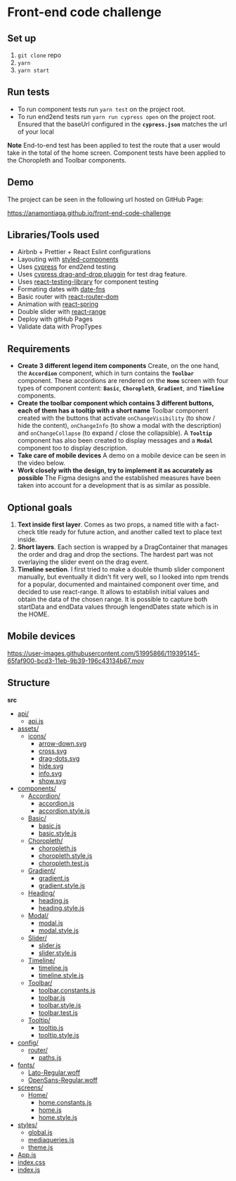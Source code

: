 # Front-end code challenge

## Set up

1. `git clone` repo
2. `yarn`
3. `yarn start`

## Run tests

* To run component tests run `yarn test` on the project root.
* To run end2end tests run `yarn run cypress open` on the project root. Ensured that the baseUrl configured in the **`cypress.json`** matches the url of your local

**Note** 
End-to-end test has been applied to test the route that a user would take in the total of the home screen. Component tests have been applied to the Choropleth and Toolbar components.

## Demo 

The project can be seen in the following url hosted on GitHub Page:

https://anamontiaga.github.io/front-end-code-challenge

## Libraries/Tools used

* Airbnb + Prettier + React Eslint configurations
* Layouting with [styled-components](https://styled-components.com)
* Uses [cypress](https://www.cypress.io) for end2end testing
* Uses [cypress drag-and-drop pluggin](https://github.com/4teamwork/cypress-drag-drop) for test drag feature.
* Uses [react-testing-library](https://testing-library.com) for component testing
* Formating dates with [date-fns](https://date-fns.org)
* Basic router with [react-router-dom](https://reactrouter.com)
* Animation with [react-spring](https://react-spring.io)
* Double slider with [react-range](https://github.com/tajo/react-range)
* Deploy with gitHub Pages
* Validate data with PropTypes

## Requirements

* **Create 3 different legend item components** Create, on the one hand, the **`Accordion`** component, which in turn contains the **`Toolbar`** component. These accordions are rendered on the **`Home`** screen with four types of component content: **`Basic`**, **`Choropleth`**, **`Gradient`**, and **`Timeline`** components.
* **Create the toolbar component which contains 3 different buttons, each of them has a tooltip with a short name** Toolbar component created with the buttons that activate `onChangeVisibility` (to show / hide the content), `onChangeInfo` (to show a modal with the description) and `onChangeCollapse` (to expand / close the collapsible). A **`Tooltip`** component has also been created to display messages and a **`Modal`** component too to display description.
* **Take care of mobile devices** A demo on a mobile device can be seen in the video below.
* **Work closely with the design, try to implement it as accurately as possible**  The Figma designs and the established measures have been taken into account for a development that is as similar as possible.

## Optional goals

1. **Text inside first layer**. Comes as two props, a named title with a fact-check title ready for future action, and another called text to place text inside.
2. **Short layers**. Each section is wrapped by a DragContainer that manages the order and drag and drop the sections. The hardest part was not overlaying the slider event on the drag event.
3. **Timeline section**. I first tried to make a double thumb slider component manually, but eventually it didn't fit very well, so I looked into npm trends for a popular, documented and maintained component over time, and decided to use react-range. It allows to establish initial values and obtain the data of the chosen range. It is possible to capture both startData and endData values through lengendDates state which is in the HOME.

## Mobile devices
https://user-images.githubusercontent.com/51995866/119395145-65faf900-bcd3-11eb-9b39-196c43134b67.mov

## Structure

**src**
* [api/](./src/api)
  * [api.js](./src/api/api.js)
* [assets/](./src/assets)
  * [icons/](./src/assets/icons)
    * [arrow-down.svg](./src/assets/icons/arrow-down.svg)
    * [cross.svg](./src/assets/icons/cross.svg)
    * [drag-dots.svg](./src/assets/icons/drag-dots.svg)
    * [hide.svg](./src/assets/icons/hide.svg)
    * [info.svg](./src/assets/icons/info.svg)
    * [show.svg](./src/assets/icons/show.svg)
* [components/](./src/components)
  * [Accordion/](./src/components/Accordion)
    * [accordion.js](./src/components/Accordion/accordion.js)
    * [accordion.style.js](./src/components/Accordion/accordion.style.js)
  * [Basic/](./src/components/Basic)
    * [basic.js](./src/components/Basic/basic.js)
    * [basic.style.js](./src/components/Basic/basic.style.js)
  * [Choropleth/](./src/components/Choropleth)
    * [choropleth.js](./src/components/Choropleth/choropleth.js)
    * [choropleth.style.js](./src/components/Choropleth/choropleth.style.js)
    * [choropleth.test.js](./src/components/Choropleth/choropleth.test.js)
  * [Gradient/](./src/components/Gradient)
    * [gradient.js](./src/components/Gradient/gradient.js)
    * [gradient.style.js](./src/components/Gradient/gradient.style.js)
  * [Heading/](./src/components/Heading)
    * [heading.js](./src/components/Heading/heading.js)
    * [heading.style.js](./src/components/Heading/heading.style.js)
  * [Modal/](./src/components/Modal)
    * [modal.js](./src/components/Modal/modal.js)
    * [modal.style.js](./src/components/Modal/modal.style.js)
  * [Slider/](./src/components/Slider)
    * [slider.js](./src/components/Slider/slider.js)
    * [slider.style.js](./src/components/Slider/slider.style.js)
  * [Timeline/](./src/components/Timeline)
    * [timeline.js](./src/components/Timeline/timeline.js)
    * [timeline.style.js](./src/components/Timeline/timeline.style.js)
  * [Toolbar/](./src/components/Toolbar)
    * [toolbar.constants.js](./src/components/Toolbar/toolbar.constants.js)
    * [toolbar.js](./src/components/Toolbar/toolbar.js)
    * [toolbar.style.js](./src/components/Toolbar/toolbar.style.js)
    * [toolbar.test.js](./src/components/Toolbar/toolbar.test.js)
  * [Tooltip/](./src/components/Tooltip)
    * [tooltip.js](./src/components/Tooltip/tooltip.js)
    * [tooltip.style.js](./src/components/Tooltip/tooltip.style.js)
* [config/](./src/config)
  * [router/](./src/config/router)
    * [paths.js](./src/config/router/paths.js)
* [fonts/](./src/fonts)
  * [Lato-Regular.woff](./src/fonts/Lato-Regular.woff)
  * [OpenSans-Regular.woff](./src/fonts/OpenSans-Regular.woff)
* [screens/](./src/screens)
  * [Home/](./src/screens/Home)
    * [home.constants.js](./src/screens/Home/home.constants.js)
    * [home.js](./src/screens/Home/home.js)
    * [home.style.js](./src/screens/Home/home.style.js)
* [styles/](./src/styles)
  * [global.js](./src/styles/global.js)
  * [mediaqueries.js](./src/styles/mediaqueries.js)
  * [theme.js](./src/styles/theme.js)
* [App.js](./src/App.js)
* [index.css](./src/index.css)
* [index.js](./src/index.js)
